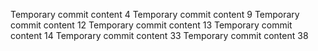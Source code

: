 Temporary commit content 4
Temporary commit content 9
Temporary commit content 12
Temporary commit content 13
Temporary commit content 14
Temporary commit content 33
Temporary commit content 38
